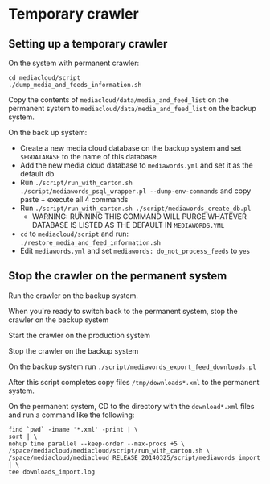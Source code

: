 # Temporary crawler

## Setting up a temporary crawler

On the system with permanent crawler:

    cd mediacloud/script
    ./dump_media_and_feeds_information.sh

Copy the contents of `mediacloud/data/media_and_feed_list` on the permanent system to `mediacloud/data/media_and_feed_list` on the backup system.

On the back up system:

* Create a new media cloud database on the backup system and set `$PGDATABASE` to the name of this database
* Add the new media cloud database to `mediawords.yml` and set it as the default db
* Run `./script/run_with_carton.sh ./script/mediawords_psql_wrapper.pl --dump-env-commands` and copy paste + execute all 4 commands
* Run `./script/run_with_carton.sh ./script/mediawords_create_db.pl`
    * WARNING: RUNNING THIS COMMAND WILL PURGE WHATEVER DATABASE IS LISTED AS THE DEFAULT IN `MEDIAWORDS.YML`
* `cd` to `mediacloud/script` and run: `./restore_media_and_feed_information.sh`
* Edit `mediawords.yml` and set `mediawords: do_not_process_feeds` to `yes`


## Stop the crawler on the permanent system

Run the crawler on the backup system.

When you're ready to switch back to the permanent system, stop the crawler on the backup system

Start the crawler on the production system

Stop the crawler on the backup system

On the backup system run `./script/mediawords_export_feed_downloads.pl`

After this script completes copy files `/tmp/downloads*.xml` to the permanent system.

On the permanent system, CD to the directory with the `download*.xml` files and run a command like the following:

    find `pwd` -iname '*.xml' -print | \
    sort | \
    nohup time parallel --keep-order --max-procs +5 \
    /space/mediacloud/mediacloud/script/run_with_carton.sh \
    /space/mediacloud/mediacloud_RELEASE_20140325/script/mediawords_import_feed_downloads.pl | \
    tee downloads_import.log

